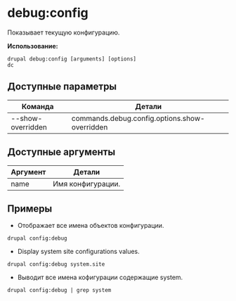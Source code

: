 # debug:config
Показывает текущую конфигурацию.

**Использование:**
```
drupal debug:config [arguments] [options]
dc
```

## Доступные параметры
Команда | Детали
-------|-------------
--show-overridden | commands.debug.config.options.show-overridden

## Доступные аргументы
Аргумент | Детали
---------|-------------
name | Имя конфигурации.

## Примеры
* Отображает все имена объектов конфигурации.
```
drupal config:debug
```
* Display system site configurations values.
```
drupal config:debug system.site
```
* Выводит все имена кофигурации содержащие system.
```
drupal config:debug | grep system
```

